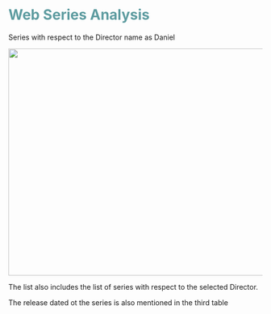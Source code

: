 <html>
<body>
<h1 style="color: #5e9ca0;">Web Series Analysis</h1>
<p>Series with respect to the Director name as Daniel</p>
<p><img src="Images/untitled2.jpg" alt="" width="900" height="450" /></p>
<p>The list also includes the list of series with respect to the selected Director.</p>

<p>The release dated ot the series is also mentioned in the third table</p>

</body>
</html>
